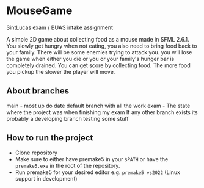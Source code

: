 # MouseGame
SintLucas exam / BUAS intake assignment 

A simple 2D game about collecting food as a mouse made in SFML 2.6.1. You slowly get hungry when not eating, you also need to bring food back to your family. There will be some enemies trying to attack you. you will lose the game when either you die or you or your family's hunger bar is completely drained. You can get score by collecting food. The more food you pickup the slower the player will move. 

## About branches
main - most up do date default branch with all the work
exam - The state where the project was when finishing my exam
If any other branch exists its probably a developing branch testing some stuff


## How to run the project
* Clone repository
* Make sure to either have premake5 in your `$PATH` or have the `premake5.exe` in the root of the repository.
* Run premake5 for your desired editor e.g. `premake5 vs2022` (Linux support in development)
